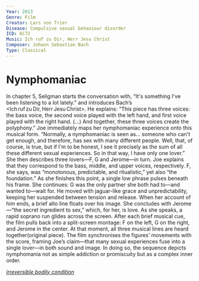 ```yaml
---
Year: 2013
Genre: Film
Creator: Lars von Trier
Disease: Compulsive sexual behaviour disorder
ICD: 6C72
Music: Ich ruf zu Dir, Herr Jesu Christ​
Composer: Johann Sebastian Bach
Type: Classical
---
```


# Nymphomaniac

In chapter 5, Seligman starts the conversation with, “It's something I've been listening to a lot lately.” and introduces Bach’s <Ich ruf zu Dir, Herr Jesu Christ>. He explains: “This piece has three voices: the bass voice, the second voice played with the left hand, and first voice played with the right hand. (…) And together, these three voices create the polyphony.”
Joe immediately maps her nymphomaniac experience onto this musical form. “Normally, a nymphomaniac is seen as... someone who can't get enough, and therefore, has sex with many different people. Well, that, of course, is true, but if I'm to be honest, I see it precisely as the sum of all these different sexual experiences. So in that way, I have only one lover.” She then describes three lovers—F, G and Jerome—in turn.
Joe explains that they correspond to the bass, middle, and upper voices, respectively. F, she says, was “monotonous, predictable, and ritualistic,” yet also “the foundation.” As she finishes this point, a single low phrase pulses beneath his frame. She continues: G was the only partner she both had to—and wanted to—wait for. He moved with jaguar-like grace and unpredictability, keeping her suspended between tension and release. When her account of him ends, a brief alto line floats over his image. She concludes with Jerome—“the secret ingredient to sex,” which, for her, is love. As she speaks, a rapid soprano run glides across the screen.
After each brief musical cue, the film pulls back into a split-screen montage: F on the left, G on the right, and Jerome in the center. At that moment, all three musical lines are heard together(original piece). The film synchronises the figures’ movements with the score, framing Joe’s claim—that many sexual experiences fuse into a single lover—in both sound and image. In doing so, the sequence depicts nymphomania not as simple addiction or promiscuity but as a complex inner order.

[*irreversible bodily condition*](kim_hyoju.md)
